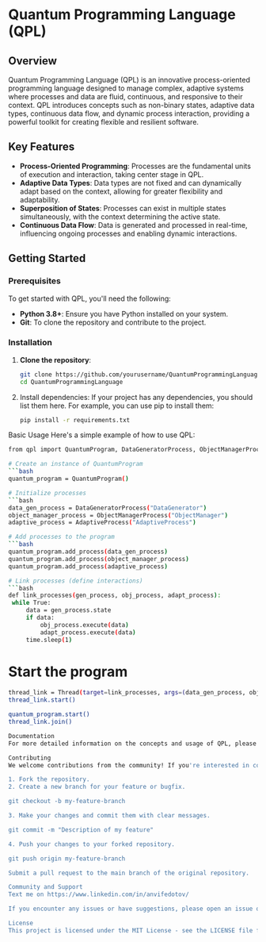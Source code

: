 # Quantum Programming Language (QPL)

## Overview

Quantum Programming Language (QPL) is an innovative process-oriented programming language designed to manage complex, adaptive systems where processes and data are fluid, continuous, and responsive to their context. QPL introduces concepts such as non-binary states, adaptive data types, continuous data flow, and dynamic process interaction, providing a powerful toolkit for creating flexible and resilient software.

## Key Features

- **Process-Oriented Programming**: Processes are the fundamental units of execution and interaction, taking center stage in QPL.
- **Adaptive Data Types**: Data types are not fixed and can dynamically adapt based on the context, allowing for greater flexibility and adaptability.
- **Superposition of States**: Processes can exist in multiple states simultaneously, with the context determining the active state.
- **Continuous Data Flow**: Data is generated and processed in real-time, influencing ongoing processes and enabling dynamic interactions.

## Getting Started

### Prerequisites

To get started with QPL, you'll need the following:

- **Python 3.8+**: Ensure you have Python installed on your system.
- **Git**: To clone the repository and contribute to the project.

### Installation

1. **Clone the repository**:
   ```bash
   git clone https://github.com/yourusername/QuantumProgrammingLanguage.git
   cd QuantumProgrammingLanguage

2. Install dependencies: If your project has any dependencies, you should list them here. For example, you can use pip to install them:
   ```bash
   pip install -r requirements.txt

Basic Usage
Here's a simple example of how to use QPL:
   ```bash
   from qpl import QuantumProgram, DataGeneratorProcess, ObjectManagerProcess, AdaptiveProcess

# Create an instance of QuantumProgram
   ```bash
   quantum_program = QuantumProgram()

# Initialize processes
   ```bash
   data_gen_process = DataGeneratorProcess("DataGenerator")
   object_manager_process = ObjectManagerProcess("ObjectManager")
   adaptive_process = AdaptiveProcess("AdaptiveProcess")

# Add processes to the program
   ```bash
   quantum_program.add_process(data_gen_process)
   quantum_program.add_process(object_manager_process)
   quantum_program.add_process(adaptive_process)

# Link processes (define interactions)
   ```bash
   def link_processes(gen_process, obj_process, adapt_process):
    while True:
        data = gen_process.state
        if data:
            obj_process.execute(data)
            adapt_process.execute(data)
        time.sleep(1)
```
# Start the program
   ```bash
   thread_link = Thread(target=link_processes, args=(data_gen_process, object_manager_process, adaptive_process))
   thread_link.start()

   quantum_program.start()
   thread_link.join()

Documentation
For more detailed information on the concepts and usage of QPL, please refer to the official documentation.

Contributing
We welcome contributions from the community! If you're interested in contributing to QPL, please follow these steps:

1. Fork the repository.
2. Create a new branch for your feature or bugfix.

git checkout -b my-feature-branch

3. Make your changes and commit them with clear messages.

git commit -m "Description of my feature"

4. Push your changes to your forked repository.

git push origin my-feature-branch

Submit a pull request to the main branch of the original repository.

Community and Support
Text me on https://www.linkedin.com/in/anvifedotov/

If you encounter any issues or have suggestions, please open an issue on GitHub.

License
This project is licensed under the MIT License - see the LICENSE file for details.